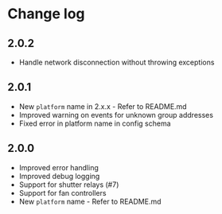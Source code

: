# Change log

## 2.0.2

- Handle network disconnection without throwing exceptions

## 2.0.1

- New `platform` name in 2.x.x - Refer to README.md
- Improved warning on events for unknown group addresses
- Fixed error in platform name in config schema

## 2.0.0

- Improved error handling
- Improved debug logging
- Support for shutter relays (#7)
- Support for fan controllers
- New `platform` name - Refer to README.md
